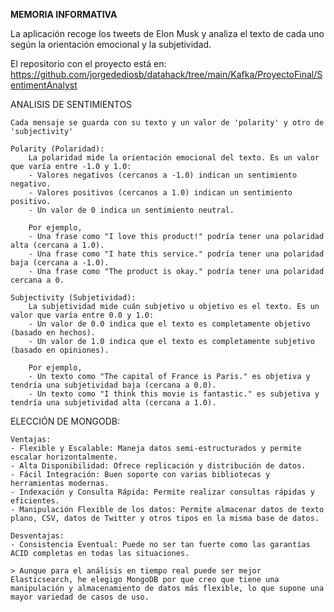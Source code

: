 **MEMORIA INFORMATIVA**

La aplicación recoge los tweets de Elon Musk y analiza el texto de cada uno según la orientación emocional y la subjetividad.

El repositorio con el proyecto está en: https://github.com/jorgedediosb/datahack/tree/main/Kafka/ProyectoFinal/SentimentAnalyst


ANALISIS DE SENTIMIENTOS

    Cada mensaje se guarda con su texto y un valor de 'polarity' y otro de 'subjectivity'

    Polarity (Polaridad):
        La polaridad mide la orientación emocional del texto. Es un valor que varía entre -1.0 y 1.0:
        - Valores negativos (cercanos a -1.0) indican un sentimiento negativo.
        - Valores positivos (cercanos a 1.0) indican un sentimiento positivo.
        - Un valor de 0 indica un sentimiento neutral.
        
        Por ejemplo,
        - Una frase como "I love this product!" podría tener una polaridad alta (cercana a 1.0).
        - Una frase como "I hate this service." podría tener una polaridad baja (cercana a -1.0).
        - Una frase como "The product is okay." podría tener una polaridad cercana a 0.

    Subjectivity (Subjetividad):
        La subjetividad mide cuán subjetivo u objetivo es el texto. Es un valor que varía entre 0.0 y 1.0:
        - Un valor de 0.0 indica que el texto es completamente objetivo (basado en hechos).
        - Un valor de 1.0 indica que el texto es completamente subjetivo (basado en opiniones).
        
        Por ejemplo,
        - Un texto como "The capital of France is Paris." es objetiva y tendría una subjetividad baja (cercana a 0.0).
        - Un texto como "I think this movie is fantastic." es subjetiva y tendría una subjetividad alta (cercana a 1.0).


ELECCIÓN DE MONGODB:

    Ventajas:
    - Flexible y Escalable: Maneja datos semi-estructurados y permite escalar horizontalmente.
    - Alta Disponibilidad: Ofrece replicación y distribución de datos.
    - Fácil Integración: Buen soporte con varias bibliotecas y herramientas modernas.
    - Indexación y Consulta Rápida: Permite realizar consultas rápidas y eficientes.
    - Manipulación Flexible de los datos: Permite almacenar datos de texto plano, CSV, datos de Twitter y otros tipos en la misma base de datos.

    Desventajas:
    - Consistencia Eventual: Puede no ser tan fuerte como las garantías ACID completas en todas las situaciones.

    > Aunque para el análisis en tiempo real puede ser mejor Elasticsearch, he elegigo MongoDB por que creo que tiene una manipulación y almacenamiento de datos más flexible, lo que supone una mayor variedad de casos de uso.
